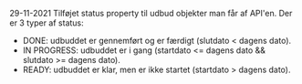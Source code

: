 29-11-2021
Tilføjet status property til udbud objekter man får af API'en. Der er 3 typer af status: 
  - DONE: udbuddet er gennemført og er færdigt (slutdato < dagens dato).
  - IN PROGRESS: udbuddet er i gang (startdato <= dagens dato && slutdato >= dagens dato).
  - READY: udbuddet er klar, men er ikke startet (startdato > dagens dato).
